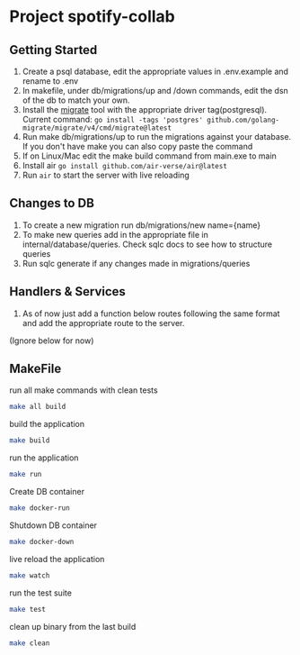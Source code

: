 # Project spotify-collab

## Getting Started
1. Create a psql database, edit the appropriate values in .env.example and rename to .env
2. In makefile, under db/migrations/up and /down commands, edit the dsn of the db to match your own.
3. Install the [migrate](https://github.com/golang-migrate/migrate/blob/master/cmd/migrate/README.md) tool with the appropriate driver tag(postgresql). Current command: `go install -tags 'postgres' github.com/golang-migrate/migrate/v4/cmd/migrate@latest`
4. Run make db/migrations/up to run the migrations against your database. If you don't have make you can also copy paste the command
5. If on Linux/Mac edit the make build command from main.exe to main
6. Install air `go install github.com/air-verse/air@latest`
7. Run `air` to start the server with live reloading

## Changes to DB
1. To create a new migration run db/migrations/new name={name}
2. To make new queries add in the appropriate file in internal/database/queries. Check sqlc docs to see how to structure queries
3. Run sqlc generate if any changes made in migrations/queries

## Handlers & Services
1. As of now just add a function below routes following the same format and add the appropriate route to the server. 


(Ignore below for now)
## MakeFile

run all make commands with clean tests
```bash
make all build
```

build the application
```bash
make build
```

run the application
```bash
make run
```

Create DB container
```bash
make docker-run
```

Shutdown DB container
```bash
make docker-down
```

live reload the application
```bash
make watch
```

run the test suite
```bash
make test
```

clean up binary from the last build
```bash
make clean
```